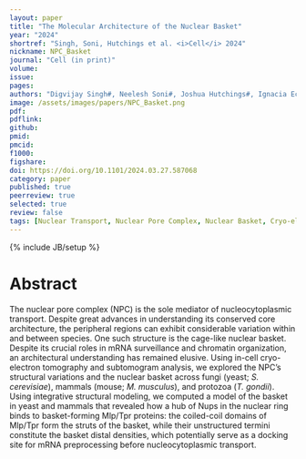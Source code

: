 ```yaml
---
layout: paper
title: "The Molecular Architecture of the Nuclear Basket"
year: "2024"
shortref: "Singh, Soni, Hutchings et al. <i>Cell</i> 2024"
nickname: NPC_Basket
journal: "Cell (in print)"
volume: 
issue: 
pages: 
authors: "Digvijay Singh#, Neelesh Soni#, Joshua Hutchings#, Ignacia Echeverria, Farhaz Shaikh, Madeleine Duquette, Sergey Suslov, Zhixun Li, Trevor van Eeuwen, Kelly Molloy, Yi Shi, Junjie Wang, Qiang Guo, Brian T. Chait, Javier Fernandez-Martinez, Michael P. Rout, Andrej Sali, Elizabeth Villa"
image: /assets/images/papers/NPC_Basket.png
pdf: 
pdflink: 
github: 
pmid: 
pmcid: 
f1000: 
figshare: 
doi: https://doi.org/10.1101/2024.03.27.587068
category: paper
published: true
peerreview: true
selected: true
review: false
tags: [Nuclear Transport, Nuclear Pore Complex, Nuclear Basket, Cryo-electron tomography, mRNA transport, nucleocytoplasmic transport, cryo-focused ion beam milling, Integrative Modeling, Chromatin Organization, Subtomogram Analysis]
---
```

{% include JB/setup %}

# Abstract 
The nuclear pore complex (NPC) is the sole mediator of nucleocytoplasmic transport. Despite great advances in understanding its conserved core architecture, the peripheral regions can exhibit considerable variation within and between species. One such structure is the cage-like nuclear basket. Despite its crucial roles in mRNA surveillance and chromatin organization, an architectural understanding has remained elusive. Using in-cell cryo-electron tomography and subtomogram analysis, we explored the NPC’s structural variations and the nuclear basket across fungi (yeast; *S. cerevisiae*), mammals (mouse; *M. musculus*), and protozoa (*T. gondii*). Using integrative structural modeling, we computed a model of the basket in yeast and mammals that revealed how a hub of Nups in the nuclear ring binds to basket-forming Mlp/Tpr proteins: the coiled-coil domains of Mlp/Tpr form the struts of the basket, while their unstructured termini constitute the basket distal densities, which potentially serve as a docking site for mRNA preprocessing before nucleocytoplasmic transport.
